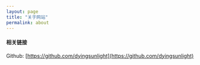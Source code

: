```yaml
---
layout: page
title: "关于网站"
permalink: about
---
```


#### 相关链接
Github: [https://github.com/dyingsunlight](https://github.com/dyingsunlight)

